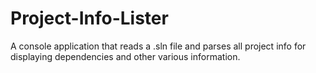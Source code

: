 # Project-Info-Lister
A console application that reads a .sln file and parses all project info for displaying dependencies and other various information.
